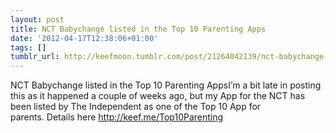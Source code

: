 ```yaml
---
layout: post
title: NCT Babychange listed in the Top 10 Parenting Apps
date: '2012-04-17T12:38:06+01:00'
tags: []
tumblr_url: http://keefmoon.tumblr.com/post/21264042139/nct-babychange-listed-in-the-top-10-parenting-apps
---
```

NCT Babychange listed in the Top 10 Parenting AppsI’m a bit late in posting this as it happened a couple of weeks ago, but my App for the NCT has been listed by The Independent as one of the Top 10 App for parents. Details here http://keef.me/Top10Parenting
